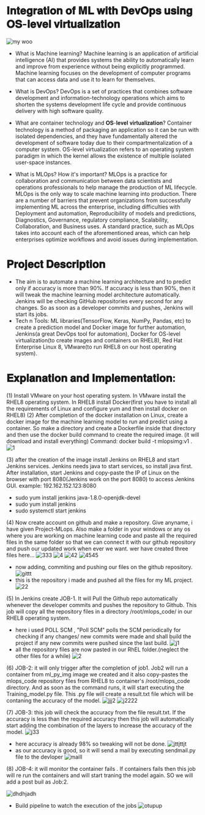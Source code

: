 # 𝐈𝐧𝐭𝐞𝐠𝐫𝐚𝐭𝐢𝐨𝐧 𝐨𝐟 𝐌𝐋 𝐰𝐢𝐭𝐡 𝐃𝐞𝐯𝐎𝐩𝐬 𝐮𝐬𝐢𝐧𝐠 𝐎𝐒-𝐥𝐞𝐯𝐞𝐥 𝐯𝐢𝐫𝐭𝐮𝐚𝐥𝐢𝐳𝐚𝐭𝐢𝐨𝐧
                            
![my woo](https://user-images.githubusercontent.com/41663027/88486344-af3ac900-cf9a-11ea-90b0-77c5b6245e2d.png)

- What is Machine learning?
Machine learning is an application of artificial intelligence (AI) that provides systems the ability to automatically learn and improve from experience without being explicitly programmed. Machine learning focuses on the development of computer programs that can access data and use it to learn for themselves.

- What is DevOps?
DevOps is a set of practices that combines software development and information-technology operations which aims to shorten the systems development life cycle and provide continuous delivery with high software quality.

- What are container technology and 𝐎𝐒-𝐥𝐞𝐯𝐞𝐥 𝐯𝐢𝐫𝐭𝐮𝐚𝐥𝐢𝐳𝐚𝐭𝐢𝐨𝐧?
Container technology is a method of packaging an application so it can be run with isolated dependencies, and they have fundamentally altered the development of software today due to their compartmentalization of a computer system.
OS-level virtualization refers to an operating system paradigm in which the kernel allows the existence of multiple isolated user-space instances.

- What is MLOps? How it's important?
MLOps is a practice for collaboration and communication between data scientists and operations professionals to help manage the production of ML lifecycle. MLOps is the only way to scale machine learning into production.
There are a number of barriers that prevent organizations from successfully implementing ML across the enterprise, including difficulties with Deployment and automation, Reproducibility of models and predictions, Diagnostics, Governance, regulatory compliance, Scalability, Collaboration, and Business uses. A standard practice, such as MLOps takes into account each of the aforementioned areas, which can help enterprises optimize workflows and avoid issues during implementation.


# 𝐏𝐫𝐨𝐣𝐞𝐜𝐭 𝐃𝐞𝐬𝐜𝐫𝐢𝐩𝐭𝐢𝐨𝐧
- The aim is to automate a machine learning architecture and to predict only if accuracy is more than 90%. If accuracy is less than 90%, then it will tweak the machine learning model architecture automatically. Jenkins will be checking GitHub repositories every second for any changes. So as soon as a developer commits and pushes, Jenkins will start its jobs.
- Tech n Tools: ML libraries(TensorFlow, Keras, NumPy, Pandas, etc) to create a prediction model and Docker image for further automation, Jenkins(a great DevOps tool for automation), Docker for OS-level virtualization(to create images and containers on RHEL8), Red Hat Enterprise Linux 8, VMware(to run RHEL8 on our host operating system).


# 𝐄𝐱𝐩𝐥𝐚𝐧𝐚𝐭𝐢𝐨𝐧 𝐚𝐧𝐝 𝐈𝐦𝐩𝐥𝐞𝐦𝐞𝐧𝐭𝐚𝐭𝐢𝐨𝐧:
(1) Install VMware on your host operating system. In VMware install the RHEL8 operating system. In RHEL8 install Docker(first you have to install all the requirements of Linux and configure yum and then install docker on RHEL8)
(2) After completion of the docker installation on Linux, create a docker image for the machine learning model to run and predict using a container. So make a directory and create a Dockerfile inside that directory and then use the docker build command to create the required image. (it will download and install everything) Command: docker build -t mlopsimg:v1 .
![1](https://user-images.githubusercontent.com/41663027/88486594-63891f00-cf9c-11ea-810e-fa058ae9730d.PNG)

(3) after the creation of the image install Jenkins on RHEL8 and start Jenkins services. Jenkins needs java to start services, so install java first. After installation, start Jenkins and copy-paste the IP of Linux on the browser with port 8080(Jenkins work on the port 8080) to access Jenkins GUI. example: 192.162.152.123:8080
- sudo yum install jenkins java-1.8.0-openjdk-devel   
- sudo yum install jenkins 
- sudo systemctl start jenkins

(4) Now create account on github and make a repository. Give anyname, i have given Project-MLops. Also make a folder in your windows or any os where you are working on machine learning code and paste all the required files in the same folder so that we can connect it with our github repository and push our updated work when ever we want.
wer have created three files here...
![333](https://user-images.githubusercontent.com/41663027/88486978-2d996a00-cf9f-11ea-85c7-a55f373b0236.PNG)
![4](https://user-images.githubusercontent.com/41663027/88486984-3722d200-cf9f-11ea-9d82-a34df58729f0.PNG)
![42](https://user-images.githubusercontent.com/41663027/88486992-4275fd80-cf9f-11ea-952c-4f254b2bef5a.PNG)
![4545](https://user-images.githubusercontent.com/41663027/88486996-4bff6580-cf9f-11ea-893c-e1d491884588.PNG)
- now adding, commiting and pushing our files on the github repository.
![gittt](https://user-images.githubusercontent.com/41663027/88487040-9c76c300-cf9f-11ea-8bcc-3efdab670522.PNG)
- this is the repository i made and pushed all the files for my ML project.
![22](https://user-images.githubusercontent.com/41663027/88487076-c8924400-cf9f-11ea-820b-157be490c295.PNG)

(5) In Jenkins create JOB-1. It will Pull the Github repo automatically whenever the developer commits and pushes the repository to Github. This job will copy all the repository files in a directory /root/mlops_code/ in our RHEL8 operating system.
- here i used POLL SCM , "Poll SCM" polls the SCM periodically for checking if any changes/ new commits were made and shall build the project if any new commits were pushed since the last build.
![j1](https://user-images.githubusercontent.com/41663027/88487172-6554e180-cfa0-11ea-94a2-056e977751bb.PNG)
- all the repository files are now pasted in our RhEL folder.(neglect the other files for a while)
![2](https://user-images.githubusercontent.com/41663027/88487233-d5636780-cfa0-11ea-963f-5bcb32e15cbc.PNG)

(6) JOB-2: it will only trigger after the completion of job1. Job2 will run a container from ml_py_img image we created and it also copy-pastes the mlops_code repository files from RHEL8 to container's /root/mlops_code directory. And as soon as the command runs, it will start executing the Training_model.py file.
This .py file will create a result.txt file which will be contaning the accuracy of the model.
![jjj2](https://user-images.githubusercontent.com/41663027/88487277-3e4adf80-cfa1-11ea-9be9-283c26f54fd0.PNG)
![j2222](https://user-images.githubusercontent.com/41663027/88487344-e496e500-cfa1-11ea-9a9a-48319f09b1f0.PNG)

(7) JOB-3:  this job will check the accuracy from the file result.txt. If the accuracy is less than the required accuracy then this job will automatically start adding the combination of the layers to increase the accuracy of the  model.
![j33](https://user-images.githubusercontent.com/41663027/88487426-a948e600-cfa2-11ea-8cc7-df6b08040fa0.PNG)
- here accuracy is already 98% so tweaking will not be done.
![jttjttjt](https://user-images.githubusercontent.com/41663027/88487446-c7aee180-cfa2-11ea-8168-65c5e160fa26.PNG)
- as our accuracy is good, so it will send a mail by executing sendmail.py file to the devloper
![maill](https://user-images.githubusercontent.com/41663027/88487523-76532200-cfa3-11ea-9340-2cd4ccade77e.PNG)


(8) JOB-4: it will monitor the container fails . If containers fails then this job will re run the containers and will start traning the model again. SO we will add a post buil as Job:2.

![dhdhjadh](https://user-images.githubusercontent.com/41663027/88487738-5e7c9d80-cfa5-11ea-937d-d36810739172.PNG)

- Build pipeline to watch the execution of the jobs 
![otupup](https://user-images.githubusercontent.com/41663027/88487759-8b30b500-cfa5-11ea-8b2a-650af4a5c16e.PNG)

